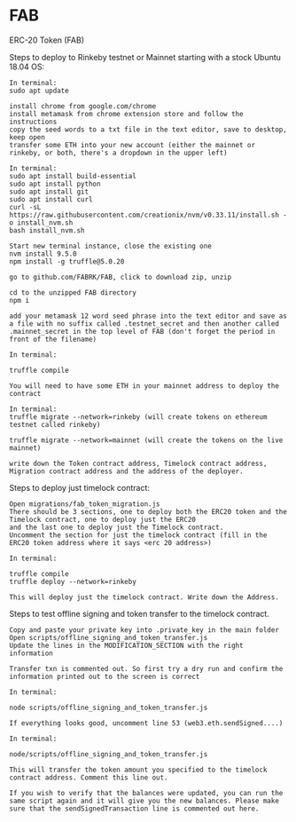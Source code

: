 # FAB
ERC-20 Token (FAB)

Steps to deploy to Rinkeby testnet or Mainnet starting with a stock Ubuntu 18.04 OS:
    
    In terminal:
    sudo apt update

    install chrome from google.com/chrome
    install metamask from chrome extension store and follow the instructions
    copy the seed words to a txt file in the text editor, save to desktop, keep open 
    transfer some ETH into your new account (either the mainnet or rinkeby, or both, there's a dropdown in the upper left)

    In terminal:
    sudo apt install build-essential
    sudo apt install python
    sudo apt install git 
    sudo apt install curl 
    curl -sL https://raw.githubusercontent.com/creationix/nvm/v0.33.11/install.sh -o install_nvm.sh 
    bash install_nvm.sh 

    Start new terminal instance, close the existing one
    nvm install 9.5.0 
    npm install -g truffle@5.0.20

    go to github.com/FABRK/FAB, click to download zip, unzip

    cd to the unzipped FAB directory
    npm i

    add your metamask 12 word seed phrase into the text editor and save as a file with no suffix called .testnet_secret and then another called .mainnet_secret in the top level of FAB (don't forget the period in front of the filename)

    In terminal:
    
    truffle compile

    You will need to have some ETH in your mainnet address to deploy the contract

    In terminal:
    truffle migrate --network=rinkeby (will create tokens on ethereum testnet called rinkeby)

    truffle migrate --network=mainnet (will create the tokens on the live mainnet)
    
    write down the Token contract address, Timelock contract address, Migration contract address and the address of the deployer.

Steps to deploy just timelock contract:

    Open migrations/fab_token_migration.js
    There should be 3 sections, one to deploy both the ERC20 token and the Timelock contract, one to deploy just the ERC20 
    and the last one to deploy just the Timelock contract.
    Uncomment the section for just the timelock contract (fill in the ERC20 token address where it says <erc 20 address>)

    In terminal: 

    truffle compile
    truffle deploy --network=rinkeby

    This will deploy just the timelock contract. Write down the Address.

Steps to test offline signing and token transfer to the timelock contract.

    Copy and paste your private key into .private_key in the main folder
    Open scripts/offline_signing_and_token_transfer.js
    Update the lines in the MODIFICATION_SECTION with the right information

    Transfer txn is commented out. So first try a dry run and confirm the information printed out to the screen is correct

    In terminal:

    node scripts/offline_signing_and_token_transfer.js 

    If everything looks good, uncomment line 53 (web3.eth.sendSigned....)

    In terminal:

    node/scripts/offline_signing_and_token_transfer.js

    This will transfer the token amount you specified to the timelock contract address. Comment this line out.

    If you wish to verify that the balances were updated, you can run the same script again and it will give you the new balances. Please make sure that the sendSignedTransaction line is commented out here.
